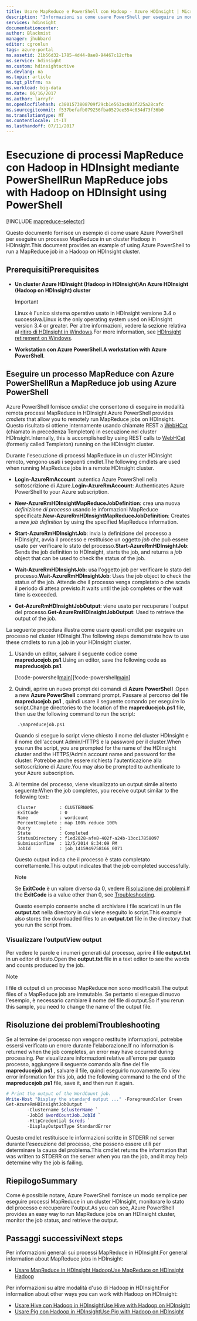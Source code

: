 ```yaml
---
title: Usare MapReduce e PowerShell con Hadoop - Azure HDInsight | Microsoft Docs
description: "Informazioni su come usare PowerShell per eseguire in modalità remota processi MapReduce con Hadoop in HDInsight."
services: hdinsight
documentationcenter: 
author: Blackmist
manager: jhubbard
editor: cgronlun
tags: azure-portal
ms.assetid: 21b56d32-1785-4d44-8ae8-94467c12cfba
ms.service: hdinsight
ms.custom: hdinsightactive
ms.devlang: na
ms.topic: article
ms.tgt_pltfrm: na
ms.workload: big-data
ms.date: 06/16/2017
ms.author: larryfr
ms.openlocfilehash: c3801573808709f29cb1e563ac803f225a28cafc
ms.sourcegitcommit: f537befafb079256fba0529ee554c034d73f36b0
ms.translationtype: MT
ms.contentlocale: it-IT
ms.lasthandoff: 07/11/2017
---
```

# <a name="run-mapreduce-jobs-with-hadoop-on-hdinsight-using-powershell"></a><span data-ttu-id="b7d3e-103">Esecuzione di processi MapReduce con Hadoop in HDInsight mediante PowerShell</span><span class="sxs-lookup"><span data-stu-id="b7d3e-103">Run MapReduce jobs with Hadoop on HDInsight using PowerShell</span></span>

[!INCLUDE [mapreduce-selector](../../includes/hdinsight-selector-use-mapreduce.md)]

<span data-ttu-id="b7d3e-104">Questo documento fornisce un esempio di come usare Azure PowerShell per eseguire un processo MapReduce in un cluster Hadoop in HDInsight.</span><span class="sxs-lookup"><span data-stu-id="b7d3e-104">This document provides an example of using Azure PowerShell to run a MapReduce job in a Hadoop on HDInsight cluster.</span></span>

## <span data-ttu-id="b7d3e-105"><a id="prereq"></a>Prerequisiti</span><span class="sxs-lookup"><span data-stu-id="b7d3e-105"><a id="prereq"></a>Prerequisites</span></span>

* <span data-ttu-id="b7d3e-106">**Un cluster Azure HDInsight (Hadoop in HDInsight)**</span><span class="sxs-lookup"><span data-stu-id="b7d3e-106">**An Azure HDInsight (Hadoop on HDInsight) cluster**</span></span>

  > [!IMPORTANT]
  > <span data-ttu-id="b7d3e-107">Linux è l'unico sistema operativo usato in HDInsight versione 3.4 o successiva.</span><span class="sxs-lookup"><span data-stu-id="b7d3e-107">Linux is the only operating system used on HDInsight version 3.4 or greater.</span></span> <span data-ttu-id="b7d3e-108">Per altre informazioni, vedere la sezione relativa al [ritiro di HDInsight in Windows](hdinsight-component-versioning.md#hdinsight-windows-retirement).</span><span class="sxs-lookup"><span data-stu-id="b7d3e-108">For more information, see [HDInsight retirement on Windows](hdinsight-component-versioning.md#hdinsight-windows-retirement).</span></span>

* <span data-ttu-id="b7d3e-109">**Workstation con Azure PowerShell**.</span><span class="sxs-lookup"><span data-stu-id="b7d3e-109">**A workstation with Azure PowerShell**.</span></span>

## <span data-ttu-id="b7d3e-110"><a id="powershell"></a>Eseguire un processo MapReduce con Azure PowerShell</span><span class="sxs-lookup"><span data-stu-id="b7d3e-110"><a id="powershell"></a>Run a MapReduce job using Azure PowerShell</span></span>

<span data-ttu-id="b7d3e-111">Azure PowerShell fornisce *cmdlet* che consentono di eseguire in modalità remota processi MapReduce in HDInsight.</span><span class="sxs-lookup"><span data-stu-id="b7d3e-111">Azure PowerShell provides *cmdlets* that allow you to remotely run MapReduce jobs on HDInsight.</span></span> <span data-ttu-id="b7d3e-112">Questo risultato si ottiene internamente usando chiamate REST a [WebHCat](https://cwiki.apache.org/confluence/display/Hive/WebHCat) (chiamato in precedenza Templeton) in esecuzione nel cluster HDInsight.</span><span class="sxs-lookup"><span data-stu-id="b7d3e-112">Internally, this is accomplished by using REST calls to [WebHCat](https://cwiki.apache.org/confluence/display/Hive/WebHCat) (formerly called Templeton) running on the HDInsight cluster.</span></span>

<span data-ttu-id="b7d3e-113">Durante l'esecuzione di processi MapReduce in un cluster HDInsight remoto, vengono usati i seguenti cmdlet.</span><span class="sxs-lookup"><span data-stu-id="b7d3e-113">The following cmdlets are used when running MapReduce jobs in a remote HDInsight cluster.</span></span>

* <span data-ttu-id="b7d3e-114">**Login-AzureRmAccount**: autentica Azure PowerShell nella sottoscrizione di Azure.</span><span class="sxs-lookup"><span data-stu-id="b7d3e-114">**Login-AzureRmAccount**: Authenticates Azure PowerShell to your Azure subscription.</span></span>

* <span data-ttu-id="b7d3e-115">**New-AzureRmHDInsightMapReduceJobDefinition**: crea una nuova *definizione di processo* usando le informazioni MapReduce specificate.</span><span class="sxs-lookup"><span data-stu-id="b7d3e-115">**New-AzureRmHDInsightMapReduceJobDefinition**: Creates a new *job definition* by using the specified MapReduce information.</span></span>

* <span data-ttu-id="b7d3e-116">**Start-AzureRmHDInsightJob**: invia la definizione del processo a HDInsight, avvia il processo e restituisce un oggetto *job* che può essere usato per verificare lo stato del processo.</span><span class="sxs-lookup"><span data-stu-id="b7d3e-116">**Start-AzureRmHDInsightJob**: Sends the job definition to HDInsight, starts the job, and returns a *job* object that can be used to check the status of the job.</span></span>

* <span data-ttu-id="b7d3e-117">**Wait-AzureRmHDInsightJob**: usa l'oggetto job per verificare lo stato del processo.</span><span class="sxs-lookup"><span data-stu-id="b7d3e-117">**Wait-AzureRmHDInsightJob**: Uses the job object to check the status of the job.</span></span> <span data-ttu-id="b7d3e-118">Attende che il processo venga completato o che scada il periodo di attesa previsto.</span><span class="sxs-lookup"><span data-stu-id="b7d3e-118">It waits until the job completes or the wait time is exceeded.</span></span>

* <span data-ttu-id="b7d3e-119">**Get-AzureRmHDInsightJobOutput**: viene usato per recuperare l'output del processo.</span><span class="sxs-lookup"><span data-stu-id="b7d3e-119">**Get-AzureRmHDInsightJobOutput**: Used to retrieve the output of the job.</span></span>

<span data-ttu-id="b7d3e-120">La seguente procedura illustra come usare questi cmdlet per eseguire un processo nel cluster HDInsight.</span><span class="sxs-lookup"><span data-stu-id="b7d3e-120">The following steps demonstrate how to use these cmdlets to run a job in your HDInsight cluster.</span></span>

1. <span data-ttu-id="b7d3e-121">Usando un editor, salvare il seguente codice come **mapreducejob.ps1**.</span><span class="sxs-lookup"><span data-stu-id="b7d3e-121">Using an editor, save the following code as **mapreducejob.ps1**.</span></span>

    <span data-ttu-id="b7d3e-122">[!code-powershell[main](../../powershell_scripts/hdinsight/use-mapreduce/use-mapreduce.ps1?range=5-69)]</span><span class="sxs-lookup"><span data-stu-id="b7d3e-122">[!code-powershell[main](../../powershell_scripts/hdinsight/use-mapreduce/use-mapreduce.ps1?range=5-69)]</span></span>

2. <span data-ttu-id="b7d3e-123">Quindi, aprire un nuovo prompt dei comandi di **Azure PowerShell** .</span><span class="sxs-lookup"><span data-stu-id="b7d3e-123">Open a new **Azure PowerShell** command prompt.</span></span> <span data-ttu-id="b7d3e-124">Passare al percorso del file **mapreducejob.ps1** , quindi usare il seguente comando per eseguire lo script.</span><span class="sxs-lookup"><span data-stu-id="b7d3e-124">Change directories to the location of the **mapreducejob.ps1** file, then use the following command to run the script:</span></span>

        .\mapreducejob.ps1

    <span data-ttu-id="b7d3e-125">Quando si esegue lo script viene chiesto il nome del cluster HDInsight e il nome dell'account Admin/HTTPS e la password per il cluster.</span><span class="sxs-lookup"><span data-stu-id="b7d3e-125">When you run the script, you are prompted for the name of the HDInsight cluster and the HTTPS/Admin account name and password for the cluster.</span></span> <span data-ttu-id="b7d3e-126">Potrebbe anche essere richiesta l'autenticazione alla sottoscrizione di Azure.</span><span class="sxs-lookup"><span data-stu-id="b7d3e-126">You may also be prompted to authenticate to your Azure subscription.</span></span>

3. <span data-ttu-id="b7d3e-127">Al termine del processo, viene visualizzato un output simile al testo seguente:</span><span class="sxs-lookup"><span data-stu-id="b7d3e-127">When the job completes, you receive output similar to the following text:</span></span>

        Cluster         : CLUSTERNAME
        ExitCode        : 0
        Name            : wordcount
        PercentComplete : map 100% reduce 100%
        Query           :
        State           : Completed
        StatusDirectory : f1ed2028-afe8-402f-a24b-13cc17858097
        SubmissionTime  : 12/5/2014 8:34:09 PM
        JobId           : job_1415949758166_0071

    <span data-ttu-id="b7d3e-128">Questo output indica che il processo è stato completato correttamente.</span><span class="sxs-lookup"><span data-stu-id="b7d3e-128">This output indicates that the job completed successfully.</span></span>

    > [!NOTE]
    > <span data-ttu-id="b7d3e-129">Se **ExitCode** è un valore diverso da 0, vedere [Risoluzione dei problemi](#troubleshooting).</span><span class="sxs-lookup"><span data-stu-id="b7d3e-129">If the **ExitCode** is a value other than 0, see [Troubleshooting](#troubleshooting).</span></span>

    <span data-ttu-id="b7d3e-130">Questo esempio consente anche di archiviare i file scaricati in un file **output.txt** nella directory in cui viene eseguito lo script.</span><span class="sxs-lookup"><span data-stu-id="b7d3e-130">This example also stores the downloaded files to an **output.txt** file in the directory that you run the script from.</span></span>

### <a name="view-output"></a><span data-ttu-id="b7d3e-131">Visualizzare l’output</span><span class="sxs-lookup"><span data-stu-id="b7d3e-131">View output</span></span>

<span data-ttu-id="b7d3e-132">Per vedere le parole e i numeri generati dal processo, aprire il file **output.txt** in un editor di testo.</span><span class="sxs-lookup"><span data-stu-id="b7d3e-132">Open the **output.txt** file in a text editor to see the words and counts produced by the job.</span></span>

> [!NOTE]
> <span data-ttu-id="b7d3e-133">I file di output di un processo MapReduce non sono modificabili.</span><span class="sxs-lookup"><span data-stu-id="b7d3e-133">The output files of a MapReduce job are immutable.</span></span> <span data-ttu-id="b7d3e-134">Se pertanto si esegue di nuovo l'esempio, è necessario cambiare il nome del file di output.</span><span class="sxs-lookup"><span data-stu-id="b7d3e-134">So if you rerun this sample, you need to change the name of the output file.</span></span>

## <span data-ttu-id="b7d3e-135"><a id="troubleshooting"></a>Risoluzione dei problemi</span><span class="sxs-lookup"><span data-stu-id="b7d3e-135"><a id="troubleshooting"></a>Troubleshooting</span></span>

<span data-ttu-id="b7d3e-136">Se al termine del processo non vengono restituite informazioni, potrebbe essersi verificato un errore durante l'elaborazione.</span><span class="sxs-lookup"><span data-stu-id="b7d3e-136">If no information is returned when the job completes, an error may have occurred during processing.</span></span> <span data-ttu-id="b7d3e-137">Per visualizzare informazioni relative all'errore per questo processo, aggiungere il seguente comando alla fine del file **mapreducejob.ps1** , salvare il file, quindi eseguirlo nuovamente.</span><span class="sxs-lookup"><span data-stu-id="b7d3e-137">To view error information for this job, add the following command to the end of the **mapreducejob.ps1** file, save it, and then run it again.</span></span>

```powershell
# Print the output of the WordCount job.
Write-Host "Display the standard output ..." -ForegroundColor Green
Get-AzureRmHDInsightJobOutput `
        -Clustername $clusterName `
        -JobId $wordCountJob.JobId `
        -HttpCredential $creds `
        -DisplayOutputType StandardError
```

<span data-ttu-id="b7d3e-138">Questo cmdlet restituisce le informazioni scritte in STDERR nel server durante l'esecuzione del processo, che possono essere utili per determinare la causa del problema.</span><span class="sxs-lookup"><span data-stu-id="b7d3e-138">This cmdlet returns the information that was written to STDERR on the server when you ran the job, and it may help determine why the job is failing.</span></span>

## <span data-ttu-id="b7d3e-139"><a id="summary"></a>Riepilogo</span><span class="sxs-lookup"><span data-stu-id="b7d3e-139"><a id="summary"></a>Summary</span></span>

<span data-ttu-id="b7d3e-140">Come è possibile notare, Azure PowerShell fornisce un modo semplice per eseguire processi MapReduce in un cluster HDInsight, monitorare lo stato del processo e recuperare l'output.</span><span class="sxs-lookup"><span data-stu-id="b7d3e-140">As you can see, Azure PowerShell provides an easy way to run MapReduce jobs on an HDInsight cluster, monitor the job status, and retrieve the output.</span></span>

## <span data-ttu-id="b7d3e-141"><a id="nextsteps"></a>Passaggi successivi</span><span class="sxs-lookup"><span data-stu-id="b7d3e-141"><a id="nextsteps"></a>Next steps</span></span>

<span data-ttu-id="b7d3e-142">Per informazioni generali sui processi MapReduce in HDInsight:</span><span class="sxs-lookup"><span data-stu-id="b7d3e-142">For general information about MapReduce jobs in HDInsight:</span></span>

* [<span data-ttu-id="b7d3e-143">Usare MapReduce in HDInsight Hadoop</span><span class="sxs-lookup"><span data-stu-id="b7d3e-143">Use MapReduce on HDInsight Hadoop</span></span>](hdinsight-use-mapreduce.md)

<span data-ttu-id="b7d3e-144">Per informazioni su altre modalità d'uso di Hadoop in HDInsight:</span><span class="sxs-lookup"><span data-stu-id="b7d3e-144">For information about other ways you can work with Hadoop on HDInsight:</span></span>

* [<span data-ttu-id="b7d3e-145">Usare Hive con Hadoop in HDInsight</span><span class="sxs-lookup"><span data-stu-id="b7d3e-145">Use Hive with Hadoop on HDInsight</span></span>](hdinsight-use-hive.md)
* [<span data-ttu-id="b7d3e-146">Usare Pig con Hadoop in HDInsight</span><span class="sxs-lookup"><span data-stu-id="b7d3e-146">Use Pig with Hadoop on HDInsight</span></span>](hdinsight-use-pig.md)
